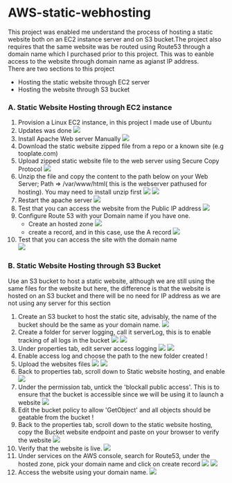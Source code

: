 # AWS-static-webhosting
This project was enabled me understand the process of hosting a static website both on an EC2 instance server and on S3 bucket.The project also requires that the same website was be routed using Route53 through a domain name which I purchased prior to this project. This was to eanble access to the website through domain name as agianst IP address. <br>
There are two sections to this project

- Hosting the static website through EC2 server 
- Hosting the website through S3 bucket
### A. Static Website Hosting through EC2 instance 

1. Provision a Linux EC2 instance, in this project I made use of Ubuntu
2. Updates was done 
![](./img-EC2/01%20update.png) 
2. Install Apache Web server Manually
![](./img-EC2/02%20install%20apache.png)
3. Download the static website zipped file from a repo or a known site (e.g tooplate.com)
4. Upload zipped static website file to the web server using Secure Copy Protocol
![](./img-EC2/03%20cp%20folder.png)
5. Unzip the file and copy the content to the path below on your Web Server;  Path => /var/www/html( this is the webserver pathused for hosting). You may need to install unzip first 
![](./img-EC2/04%20unzip.png)
![](./img-EC2/05.cp-files-to-serverfile.png)
6. Restart the apache server
![](./img-EC2/06.%20restart%20apache2.png)
6. Test that you can access the website from the Public IP address
![](./img-EC2/07.%20webpage.png)
7. Configure Route 53 with your Domain name if you have one.
    - Create an hosted zone
    ![](./img-EC2/08.create-hosted-zone.png)
    - create a record, and in this case, use the A record
    ![](./img-EC2/09.create-record.png) 
8. Test that you can access the site with the domain name  
![](./img-EC2/10webpage.png)

### B. Static Website Hosting through S3 Bucket

Use an S3 bucket to host a static website, although we are still using the same files for the website but here, the difference is that the website is hosted on an S3 bucket and there will be no need for IP address as we are not using any server for this section

1. Create an S3 bucket to host the static site, advisably, the name of the bucket should be the same as your domain name.
![](./retry/01.create.png)
2. Create a folder for server logging, call it serverLog, this is to enable tracking of all logs in the bucket
![](./retry/02createfolder.png)
![](./retry/03serverlog.png)
3. Under properties tab, edit server access logging 
![](./retry/04under-properties.png)
![](./retry/05edit-accesslogging.png)
4. Enable access log and choose the path to the new folder created
! [](./retry/06enableacesslog.png)
5. Upload the websites files 
![](./retry/07upload%20files.png)
![](./retry/08uploading.png)
6. Back to properties tab, scroll down to Static website hosting, and enable 
![](./retry/09enablewebsite.png)
7. Under the permission tab, untick the 'blockall public access'. This is to ensure that the bucket is accessible since we will be using it to launch a website
![](./retry/10offpublicaccess.png)
8. Edit the bucket policy to allow 'GetObject' and all objects should be geatable from the bucket
! [](./retry/11.editpolicy.png)
9. Back to the properties tab, scroll down to the static website hosting, copy the Bucket website endpoint and paste on your browser to verify the website
![](./retry/11.12.websiteendpoint.png)
10. Verify that the website is live.
![](./retry/12confirm%20page.png)
11. Under services on the AWS console, search for Route53, under the hosted zone, pick your domain name and click on create record
![](./retry/12.13.create.png)
![](./retry/13createrecord.png)
12. Access the website using your domain name.
![](./retry/14confirm%20with%20dns.png) 

